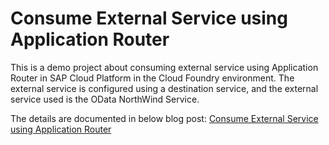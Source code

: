# Consume External Service using Application Router

This is a demo project about consuming external service using Application Router in SAP Cloud Platform in the Cloud Foundry environment. The external service is configured using a destination service, and the external service used is the OData NorthWind Service.

The details are documented in below blog post:
[Consume External Service using Application Router](https://blogs.sap.com/2020/06/20/consume-external-service-using-application-router/)
